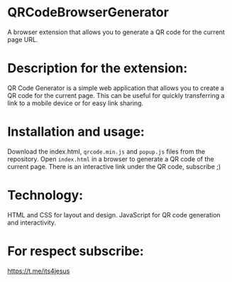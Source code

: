 # QRCodeBrowserGenerator
A browser extension that allows you to generate a QR code for the current page URL.

# Description for the extension:
QR Code Generator is a simple web application that allows you to create a QR code for the current page. This can be useful for quickly transferring a link to a mobile device or for easy link sharing.

# Installation and usage:
Download the index.html, `qrcode.min.js` and `popup.js` files from the repository.
Open `index.html` in a browser to generate a QR code of the current page.
There is an interactive link under the QR code, subscribe ;)

# Technology:
HTML and CSS for layout and design.
JavaScript for QR code generation and interactivity.

# For respect subscribe: 
https://t.me/its4jesus
